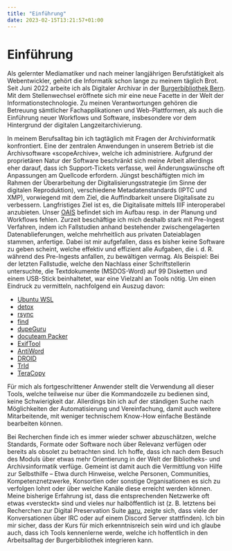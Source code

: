 ```yaml
---
title: "Einführung"
date: 2023-02-15T13:21:57+01:00
---
```

# Einführung
Als gelernter Mediamatiker und nach meiner langjährigen Berufstätigkeit als Webentwickler, gehört die Informatik schon lange zu meinem täglich Brot. Seit Juni 2022 arbeite ich als Digitaler Archivar in der [Burgerbibliothek Bern](https://burgerbib.ch). Mit dem Stellenwechsel eröffnete sich mir eine neue Facette in der Welt der Informationstechnologie. Zu meinen Verantwortungen gehören die Betreuung sämtlicher Fachapplikationen und Web-Plattformen, als auch die Einführung neuer Workflows und Software, insbesondere vor dem Hintergrund der digitalen Langzeitarchivierung. 

In meinem Berufsalltag bin ich tagtäglich mit Fragen der Archivinformatik konfrontiert. Eine der zentralen Anwendungen in unserem Betrieb ist die Archivsoftware «scopeArchive», welche ich administriere. Aufgrund der proprietären Natur der Software beschränkt sich meine Arbeit allerdings eher darauf, dass ich Support-Tickets verfasse, weil Änderungswünsche oft Anpassungen am Quellcode erfordern. Jüngst beschäftigten mich im Rahmen der Überarbeitung der Digitalisierungsstrategie (im Sinne der digitalen Reproduktion), verschiedene Metadatenstandards (IPTC und XMP), vorwiegend mit dem Ziel, die Auffindbarkeit unsere Digitalisate zu verbessern. Langfristiges Ziel ist es, die Digitalisate mittels IIIF interoperabel anzubieten. Unser [OAIS](https://de.wikipedia.org/wiki/OAIS) befindet sich im Aufbau resp. in der Planung und Workflows fehlen. Zurzeit beschäftige ich mich deshalb stark mit Pre-Ingest Verfahren, indem ich Fallstudien anhand bestehender zwischengelagerten Datenablieferungen, welche mehrheitlich aus privaten Dateiablagen stammen, anfertige. Dabei ist mir aufgefallen, dass es bisher keine Software zu geben scheint, welche effektiv und effizient alle Aufgaben, die i. d. R. während des Pre-Ingests anfallen, zu bewältigen vermag. Als Beispiel: Bei der letzten Fallstudie, welche den Nachlass einer Schriftstellerin untersuchte, die Textdokumente (MSDOS-Word) auf 99 Disketten und einem USB-Stick beinhaltetet, war eine Vielzahl an Tools nötig. Um einen Eindruck zu vermitteln, nachfolgend ein Auszug davon:

* [Ubuntu WSL](https://learn.microsoft.com/de-de/windows/wsl/install)
* [detox](https://github.com/dharple/detox)
* [rsync](https://manpages.ubuntu.com/manpages/bionic/man1/rsync.1.html)
* [find](https://manpages.ubuntu.com/manpages/trusty/de/man1/find.1.html)
* [dupeGuru](https://dupeguru.voltaicideas.net/)
* [docuteam Packer](https://docs.docuteam.ch/packer/6.4/de/index)
* [ExifTool](https://exiftool.org/)
* [AntiWord](https://en.wikipedia.org/wiki/Antiword)
* [DROID](https://www.nationalarchives.gov.uk/information-management/manage-information/preserving-digital-records/droid/)
* [TrId](https://mark0.net/soft-trid-e.html)
* [TeraCopy](https://www.codesector.com/teracopy)

Für mich als fortgeschrittener Anwender stellt die Verwendung all dieser Tools, welche teilweise nur über die Kommandozeile zu bedienen sind, keine Schwierigkeit dar. Allerdings bin ich auf der ständigen Suche nach Möglichkeiten der Automatisierung und Vereinfachung, damit auch weitere Mitarbeitende, mit weniger technischem Know-How einfache Bestände bearbeiten können.

Bei Recherchen finde ich es immer wieder schwer abzuschätzen, welche Standards, Formate oder Software noch über Relevanz verfügen oder bereits als obsolet zu betrachten sind. Ich hoffe, dass ich nach dem Besuch des Moduls über etwas mehr Orientierung in der Welt der Bibliotheks- und Archivsinformatik verfüge. Gemeint ist damit auch die Vermittlung von Hilfe zur Selbsthilfe – Etwa durch Hinweise, welche Personen, Communities, Kompetenznetzwerke, Konsortien oder sonstige Organisationen es sich zu verfolgen lohnt oder über welche Kanäle diese erreicht werden können. Meine bisherige Erfahrung ist, dass die entsprechenden Netzwerke oft etwas «versteckt» sind und vieles nur halböffentlich ist (z. B. letztens bei Recherchen zur Digital Preservation Suite [aaru](https://aaru.app), zeigte sich, dass viele der Konversationen über IRC oder auf einem Discord Server stattfinden). Ich bin mir sicher, dass der Kurs für mich erkenntnisreich sein wird und ich glaube auch, dass ich Tools kennenlerne werde, welche ich hoffentlich in den Arbeitsalltag der Burgerbibliothek integrieren kann.